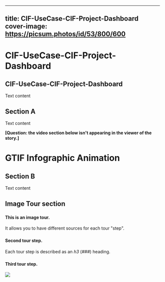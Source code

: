 
---
title: CIF-UseCase-CIF-Project-Dashboard
cover-image: https://picsum.photos/id/53/800/600
---



# CIF-UseCase-CIF-Project-Dashboard <!--{ as="video" mode="hero" src="https://dlmultimedia.esa.int/download/public/videos/2023/06/010/2306_010_AR_EN.mp4" }-->




## CIF-UseCase-CIF-Project-Dashboard

Text content

## Section A
Text content



**[Question: the video section below isn't appearing in the viewer of the story.]**
# GTIF Infographic Animation <!--{ as="video" data-fallback-src="{}" mode="hero" src="null" }-->
####  <!--{ style="font-size:1rem;opacity:0.7;margin-top:1rem;" }-->







## Section B
Text content



## Image Tour section <!--{ as="img" mode="tour" }-->

### <!--{ src="https://picsum.photos/800/600" }-->
#### This is an image tour.
It allows you to have different sources for each tour "step".

### <!--{ src="https://picsum.photos/900/700" }-->
#### Second tour step.
Each tour step is described as an *h3* (*###*) heading.

### <!--{ src="https://picsum.photos/900/800" }-->
#### Third tour step.
![](https://placehold.co/200x100)
        